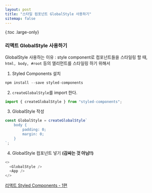 ```yaml
---
layout: post
title: "스타일 컴포넌트 GlobalStyle 사용하기"
sitemap: false
---
```


{:toc .large-only}

### 리액트 GlobalStyle 사용하기

GlobalStyle 사용하는 이유 : style component로 컴포넌트들을 스타일링 할 때, `html, body, #root` 등의 엘리먼트를 스타일링 하기 위해서

1. Styled Components 설치

```js
npm install --save styled-components
```

2. `createGlobalStyle`를 import 한다.

```js
import { createGlobalStyle } from "styled-components";
```

3. GlobalStyle 작성

```js
const GlobalStyle = createGlobalStyle`
	body {
		padding: 0;
		margin: 0;
	}
`;
```

4. GlobalStyle 컴포넌트 넣기 **(감싸는 것 아님!!)**

```js
<>
  <GlobalStyle />
  <App />
</>
```

[리액트 Styled Components - 1편](https://velog.io/@taewo/%EB%A6%AC%EC%95%A1%ED%8A%B8-Styled-Components-76jsolbaf8)
